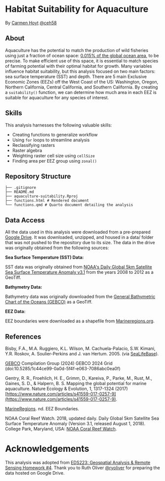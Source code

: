 # Habitat Suitability for Aquaculture
By [Carmen Hoyt](https://ceh58.github.io/) [@ceh58](https://github.com/ceh58)

## About
Aquaculture has the potential to match the production of wild fisheries using just a fraction of ocean space: [0.015% of the global ocean area](https://www.nature.com/articles/s41559-017-0257-9), to be precise. To make efficient use of this space, it is essential to match species of farming potential with their optimal habitat for growth. Many variables influence habitat suitability, but this analysis focused on two main factors: sea surface temperature (SST) and depth. There are 5 main Exclusive Economic Zones (EEZs) off the West Coast of the US: Washington, Oregon, Northern California, Central California, and Southern California. By creating a `suitability()` function, we can determine how much area in each EEZ is suitable for aquaculture for any species of interest.

## Skills
This analysis harnesses the following valuable skills:

- Creating functions to generalize workflow
- Using `for` loops to streamline analysis
- Reclassifying rasters
- Raster algebra
- Weighting raster cell size using `cellSize` 
- Finding area per EEZ group using `zonal()`

## Repository Structure
```
├── .gitignore
├── README.md
├── aquaculture-suitability.Rproj
├── functions.html # Rendered document
└── functions.qmd # Quarto document detailing the analysis
```
## Data Access

All the data used in this analysis were downloaded from a pre-prepared [Google Drive](https://drive.google.com/file/d/1u-iwnPDbe6ZK7wSFVMI-PpCKaRQ3RVmg/view). It was downloaded, unzipped, and housed in a data/ folder that was not pushed to the repository due to its size. The data in the drive was originally obtained from the following sources:

**Sea Surface Temperature (SST) Data:**

SST data was originally obtained from [NOAA's Daily Global 5km Satellite Sea Surface Temperature Anomaly v3.1](https://coralreefwatch.noaa.gov/product/5km/index_5km_ssta.php) from the years 2008 to 2012 as a GeoTiff. 

**Bathymetry Data:**

Bathymetry data was originally downloaded from the [General Bathymetric Chart of the Oceans (GEBCO)](https://www.gebco.net/data_and_products/gridded_bathymetry_data/#area) as a GeoTiff.

**EEZ Data:**

EEZ boundaries were downloaded as a shapefile from [Marineregions.org](https://www.marineregions.org/eez.php).

## References

Bisby, F.A., M.A. Ruggiero, K.L. Wilson, M. Cachuela-Palacio, S.W. Kimani, Y.R. Roskov, A. Soulier-Perkins and J. van Hertum. 2005. (via [SeaLifeBase](https://www.sealifebase.ca/summary/Haliotis-rufescens.html)). 

[GEBCO](https://www.gebco.net/data_and_products/gridded_bathymetry_data/#area) Compilation Group (2024) GEBCO 2024 Grid (doi:10.5285/1c44ce99-0a0d-5f4f-e063-7086abc0ea0f)

Gentry, R. R., Froehlich, H. E., Grimm, D., Kareiva, P., Parke, M., Rust, M., Gaines, S. D., & Halpern, B. S. Mapping the global potential for marine aquaculture. Nature Ecology & Evolution, 1, 1317-1324 (2017) [https://www.nature.com/articles/s41559-017-0257-9](https://www.nature.com/articles/s41559-017-0257-9).

[MarineRegions](https://www.marineregions.org/eez.php). nd. EEZ Boundaries.

NOAA Coral Reef Watch. 2018, updated daily. Daily Global 5km Satellite Sea Surface Temperature Anomaly (Version 3.1, released August 1, 2018). College Park, Maryland, USA: [NOAA Coral Reef Watch](https://coralreefwatch.noaa.gov/product/vs/data.php).

# Acknowledgements
This analysis was adopted from [EDS223: Geospatial Analysis & Remote Sensing Homework #4](https://eds-223-geospatial.github.io/assignments/HW4.html). Thank you to Ruth Oliver [@ryoliver](https://github.com/ryoliver) for preparing the data hosted on Google Drive.
